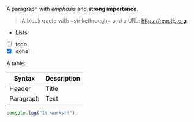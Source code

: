A paragraph with _emphasis_ and **strong importance**.

> A block quote with ~strikethrough~ and a URL: https://reactjs.org.

- Lists
- [ ] todo
- [x] done!

A table:

| Syntax    | Description |
| --------- | ----------- |
| Header    | Title       |
| Paragraph | Text        |

```js
console.log("It works!!");
```

